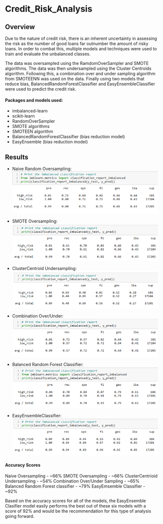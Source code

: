 # Credit_Risk_Analysis

## Overview

Due to the nature of credit risk, there is an inherent uncertainty in assessing the risk as the number of good loans far outnumber the amount of risky loans. In order to combat this, multiple models and techniques were used to train and evaluate the unbalanced classes. 

The data was oversampled using the RamdomOverSampler and SMOTE algorithms. The data was then undersampled using the Cluster Centroids algorithm. Following this, a combination over and under sampling algorithm from SMOTEENN was used on the data. Finally using two models that reduce bias, BalancedRandomForestClassifier and EasyEnsembleClassifier were used to predict the credit risk. 

#### Packages and models used:

* imbalanced-learn
* scikit-learn
* RandomOverSampler
* SMOTE algorithms
* SMOTEEN algorithm
* BalancedRandomForestClassifier (bias reduction model)
* EasyEnsemble (bias reduction model)

## Results

* Naive Random Oversampling:
![naive random oversampling](/Resources/naive_oversample.png)

* SMOTE Oversampling:
![smote oversample](/Resources/smote_oversampling.png)

* ClusterCentroid Undersampling:
![cluster undersampleing](/Resources/undersampling.png)

* Combination Over/Under:
![combination](/Resources/combination_sampling.png)

* Balanced Random Forest Classifier:
![balancedramdonforest](/Resources/balanced_random_forest.png)


* EasyEnsembleClassifier:
![easyemsemble](/Resources/easy_ensemble.png)


#### Accuracy Scores
Naive Oversampling - ~66%
SMOTE Oversampling - ~66%
ClusterCentrioid Undersampling - ~54%
Combination Over/Under Sampling - ~65%
Balanced Random Forest classifier - ~79%
EasyEmsemble Classifier - ~92%

Based on the accuracy scores for all of the models, the EasyEnsemble Clasifier model easily performs the best out of these six models with a score of 92% and would be the recommendation for this type of analysis going forward.

